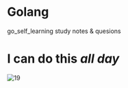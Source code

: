 # Golang
go_self_learning 
study notes & quesions  
#  **I can do this _all day_**

![19](https://user-images.githubusercontent.com/124338898/226287054-b1e3c1d9-6ad0-4e86-a4b8-b4ad9eafb48b.jpg)
